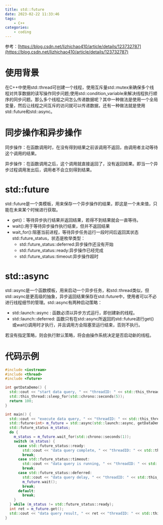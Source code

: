 ```yaml
---
title: std::future
date: 2023-02-22 11:33:46
tags:
    - C++
categories:
    - coding
---
```


参考：[https://blog.csdn.net/lizhichao410/article/details/123732787](https://blog.csdn.net/lizhichao410/article/details/123732787)

# 使用背景

在C++中使用std::thread可创建一个线程，使用互斥量std::mutex来确保多个线程对共享数据的读写操作同步问题;使用std::condition_variable来解决线程执行顺序的同步问题。那么多个线程之间怎么传递数据呢？其中一种做法是使用一个全局变量，然后让线程之间互斥的访问就可以传递数据，还有一种做法就是使用std::future和std::async。

<!--more-->



# 同步操作和异步操作

同步操作：在函数调用时，在没有得到结果之前该调用不返回，由调用者主动等待这个调用的结果。

异步操作：在函数调用之后，这个调用就直接返回了，没有返回结果。即当一个异步过程调用发出后，调用者不会立刻得到结果。



# std::future

std::future是一个类模板，用来保存一个异步操作的结果，即这是一个未来值，只能在未来某个时候进行获取。

- get()：等待异步执行结果并返回结果，若得不到结果就会一直等待。
- wait():用于等待异步操作执行结束，但并不返回结果
- wait_for():阻塞当前进程，等待异步任务运行一段时间后返回其状态std::future_status，状态是枚举类型：
  - std::future_status::deferred:异步操作还没有开始
  - std::future_status::ready:异步操作已经完成
  - std::future_status::timeout:异步操作超时



# std::async

std::async是一个函数模板，用来启动一个异步任务，和std::thread类似，但std::async是更高级的抽象，异步返回结果保存在std::future中，使用者可以不必进行线程细节的管理。std::async有两种启动策略：

- std::launch::async : 函数必须以异步方式运行，即创建新的线程。
- std::launch::deferred: 函数只有在std::async所返回的std::future进行get()或wait()调用时才执行，并且调用方会阻塞至运行结束，否则不执行。

若没有指定策略，则会执行默认策略，将会由操作系统决定是否启动新的线程。



# 代码示例

```c++
#include <iostream>
#include <thread>
#include <future>

int getDataDemo() {
  std::cout << "start data query, " << "threadID: " << std::this_thread::get_id() << std::endl;
  std::this_thread::sleep_for(std::chrono::seconds(5));
  return 100;
}

int main() {
  std::cout << "execute data query, " << "threadID: " << std::this_thread::get_id() << std::endl;
  std::future<int> m_future = std::async(std::launch::async, getDataDemo);
  std::future_status m_status;
  do {
    m_status = m_future.wait_for(std::chrono::seconds(1));
    switch (m_status) {
      case std::future_status::ready:
        std::cout << "data query complete, " << "threadID: " << std::this_thread::get_id() << std::endl;
        break;
      case std::future_status::timeout:
        std::cout << "data query is running, " << "threadID: " << std::this_thread::get_id() << std::endl;
        break;
      case std::future_status::deferred:
        std::cout << "data query delay, " << "threadID: " << std::this_thread::get_id() << std::endl;
        m_future.wait();
        break;
      default:
        break;
    }
  } while (m_status != std::future_status::ready);
  int ret = m_future.get();
  std::cout << "data query result, " << ret << "threadID: " << std::this_thread::get_id() << std::endl;
}

```

